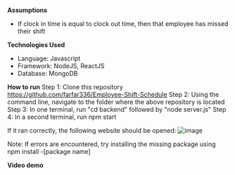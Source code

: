 **Assumptions**
- If clock in time is equal to clock out time, then that employee has missed their shift

**Technologies Used**
- Language: Javascript
- Framework: NodeJS, ReactJS
- Database: MongoDB

**How to run**
Step 1: Clone this repository https://github.com/farfar336/Employee-Shift-Schedule
Step 2: Using the command line, navigate to the folder where the above repository is located
Step 3: In one terminal, run "cd backend" followed by "node server.js"
Step 4: In a second terminal, run npm start

If it ran correctly, the following website should be opened:
![image](https://user-images.githubusercontent.com/44077833/146712961-5776e186-c276-419e-bf0f-8b6893642823.png)


Note: If errors are encountered, try installing the missing package using npm install -[package name]

**Video demo**

